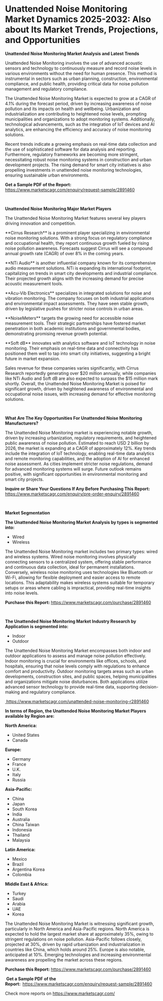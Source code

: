 <p><h1>Unattended Noise Monitoring Market Dynamics 2025-2032: Also about Its Market Trends, Projections, and Opportunities</h1></p><p><strong>Unattended Noise Monitoring Market Analysis and Latest Trends</strong></p>
<p><p>Unattended Noise Monitoring involves the use of advanced acoustic sensors and technology to continuously measure and record noise levels in various environments without the need for human presence. This method is instrumental in sectors such as urban planning, construction, environmental compliance, and public health, providing critical data for noise pollution management and regulatory compliance.</p><p>The Unattended Noise Monitoring Market is expected to grow at a CAGR of 4.1% during the forecast period, driven by increasing awareness of noise pollution and its impacts on health and wellbeing. Urbanization and industrialization are contributing to heightened noise levels, prompting municipalities and organizations to adopt monitoring systems. Additionally, technological advancements, such as the integration of IoT devices and AI analytics, are enhancing the efficiency and accuracy of noise monitoring solutions.</p><p>Recent trends indicate a growing emphasis on real-time data collection and the use of sophisticated software for data analysis and reporting. Furthermore, regulatory frameworks are becoming more stringent, necessitating robust noise monitoring systems in construction and urban development projects. The rising demand for smart city initiatives is also propelling investments in unattended noise monitoring technologies, ensuring sustainable urban environments.</p></p>
<p><strong>Get a Sample PDF of the Report:&nbsp;</strong> <a href="https://www.marketscagr.com/enquiry/request-sample/2891460?utm_campaign=3506&utm_medium=2&utm_source=Github&utm_content=ia&utm_term=14032025&utm_id=unattended-noise-monitoring">https://www.marketscagr.com/enquiry/request-sample/2891460</a></p>
<p>&nbsp;</p>
<p><strong>Unattended Noise Monitoring Major Market Players</strong></p>
<p><p>The Unattended Noise Monitoring Market features several key players driving innovation and competition. </p><p>**Cirrus Research** is a prominent player specializing in environmental noise monitoring solutions. With a strong focus on regulatory compliance and occupational health, they report continuous growth fueled by rising noise pollution awareness. Forecasts suggest Cirrus will see a compound annual growth rate (CAGR) of over 8% in the coming years.</p><p>**NTi Audio** is another influential company known for its comprehensive audio measurement solutions. NTi is expanding its international footprint, capitalizing on trends in smart city developments and industrial compliance. Their projected growth aligns with the increasing demand for precise acoustic measurement tools.</p><p>**Acu-Vib Electronics** specializes in integrated solutions for noise and vibration monitoring. The company focuses on both industrial applications and environmental impact assessments. They have seen stable growth, driven by legislative pushes for stricter noise controls in urban areas.</p><p>**NoiseMeters** targets the growing need for accessible noise measurement tools. Their strategic partnerships have fostered market penetration in both academic institutions and governmental bodies, demonstrating promising revenue growth potential.</p><p>**Soft dB** innovates with analytics software and IoT technology in noise monitoring. Their emphasis on real-time data and connectivity has positioned them well to tap into smart city initiatives, suggesting a bright future in market expansion.</p><p>Sales revenue for these companies varies significantly, with Cirrus Research reportedly generating over $20 million annually, while companies like NTi Audio and Soft dB are also expected to surpass the $15 million mark shortly. Overall, the Unattended Noise Monitoring Market is poised for significant growth, driven by heightened awareness of environmental and occupational noise issues, with increasing demand for effective monitoring solutions.</p></p>
<p>&nbsp;</p>
<p><strong>What Are The Key Opportunities For Unattended Noise Monitoring Manufacturers?</strong></p>
<p><p>The Unattended Noise Monitoring market is experiencing notable growth, driven by increasing urbanization, regulatory requirements, and heightened public awareness of noise pollution. Estimated to reach USD 2 billion by 2026, the market is expanding at a CAGR of approximately 12%. Key trends include the integration of IoT technology, enabling real-time data analytics and remote monitoring capabilities, and the adoption of AI for enhanced noise assessment. As cities implement stricter noise regulations, demand for advanced monitoring systems will surge. Future outlook remains positive, with significant opportunities in environmental monitoring and smart city projects.</p></p>
<p><strong>Inquire or Share Your Questions If Any Before Purchasing This Report:</strong> <a href="https://www.marketscagr.com/enquiry/pre-order-enquiry/2891460?utm_campaign=3506&utm_medium=2&utm_source=Github&utm_content=ia&utm_term=14032025&utm_id=unattended-noise-monitoring">https://www.marketscagr.com/enquiry/pre-order-enquiry/2891460</a></p>
<p>&nbsp;</p>
<p><strong>Market Segmentation</strong></p>
<p><strong>The Unattended Noise Monitoring Market Analysis by types is segmented into:</strong></p>
<p><ul><li>Wired</li><li>Wireless</li></ul></p>
<p><p>The Unattended Noise Monitoring market includes two primary types: wired and wireless systems. Wired noise monitoring involves physically connecting sensors to a centralized system, offering stable performance and continuous data collection, ideal for permanent installations. Conversely, wireless noise monitoring uses technologies like Bluetooth or Wi-Fi, allowing for flexible deployment and easier access to remote locations. This adaptability makes wireless systems suitable for temporary setups or areas where cabling is impractical, providing real-time insights into noise levels.</p></p>
<p><strong>Purchase this Report:&nbsp;</strong><a href="https://www.marketscagr.com/purchase/2891460?utm_campaign=3506&utm_medium=2&utm_source=Github&utm_content=ia&utm_term=14032025&utm_id=unattended-noise-monitoring">https://www.marketscagr.com/purchase/2891460</a></p>
<p>&nbsp;</p>
<p><strong>The Unattended Noise Monitoring Market Industry Research by Application is segmented into:</strong></p>
<p><ul><li>Indoor</li><li>Outdoor</li></ul></p>
<p><p>The Unattended Noise Monitoring Market encompasses both indoor and outdoor applications to assess and manage noise pollution effectively. Indoor monitoring is crucial for environments like offices, schools, and hospitals, ensuring that noise levels comply with regulations to enhance comfort and productivity. Outdoor monitoring targets areas such as urban developments, construction sites, and public spaces, helping municipalities and organizations mitigate noise disturbances. Both applications utilize advanced sensor technology to provide real-time data, supporting decision-making and regulatory compliance.</p></p>
<p><a href="https://www.marketscagr.com/unattended-noise-monitoring-r2891460?utm_campaign=3506&utm_medium=2&utm_source=Github&utm_content=ia&utm_term=14032025&utm_id=unattended-noise-monitoring">&nbsp;https://www.marketscagr.com/unattended-noise-monitoring-r2891460</a></p>
<p><strong>In terms of Region, the Unattended Noise Monitoring Market Players available by Region are:</strong></p>
<p>
    <p> <strong> North America: </strong>
        <ul>
            <li>United States</li>
            <li>Canada</li>
        </ul>
        </p> 
    <p> <strong> Europe: </strong>
        <ul>
            <li>Germany</li>
            <li>France</li>
            <li>U.K.</li>
            <li>Italy</li>
            <li>Russia</li>
        </ul>
        </p> 
    <p> <strong> Asia-Pacific: </strong>
        <ul>
            <li>China</li>
            <li>Japan</li>
            <li>South Korea</li>
            <li>India</li>
            <li>Australia</li>
            <li>China Taiwan</li>
            <li>Indonesia</li>
            <li>Thailand</li>
            <li>Malaysia</li>
        </ul>
        </p> 
    <p> <strong> Latin America: </strong>
        <ul>
            <li>Mexico</li>
            <li>Brazil</li>
            <li>Argentina Korea</li>
            <li>Colombia</li>
        </ul>
        </p> 
    <p> <strong> Middle East & Africa: </strong>
        <ul>
            <li>Turkey</li>
            <li>Saudi</li>
            <li>Arabia</li>
            <li>UAE</li>
            <li>Korea</li>
        </ul>
    </p>
    </p>
<p><p>The Unattended Noise Monitoring Market is witnessing significant growth, particularly in North America and Asia-Pacific regions. North America is expected to hold the largest market share at approximately 35%, owing to stringent regulations on noise pollution. Asia-Pacific follows closely, projected at 30%, driven by rapid urbanization and industrialization in countries like China, which holds around 25%. Europe is also notable, anticipated at 10%. Emerging technologies and increasing environmental awareness are propelling the market across these regions.</p></p>
<p><strong>Purchase this Report: </strong><a href="https://www.marketscagr.com/purchase/2891460?utm_campaign=3506&utm_medium=2&utm_source=Github&utm_content=ia&utm_term=14032025&utm_id=unattended-noise-monitoring">https://www.marketscagr.com/purchase/2891460</a></p>
<p>&nbsp;<strong>Get a Sample PDF of the Report:&nbsp;&nbsp;</strong><a href="https://www.marketscagr.com/enquiry/request-sample/2891460?utm_campaign=3506&utm_medium=2&utm_source=Github&utm_content=ia&utm_term=14032025&utm_id=unattended-noise-monitoring">https://www.marketscagr.com/enquiry/request-sample/2891460</a></p>
<p><strong></strong></p>
<p>Check more reports on <a href="https://www.marketscagr.com/?utm_campaign=3506&utm_medium=2&utm_source=Github&utm_content=ia&utm_term=14032025&utm_id=unattended-noise-monitoring">https://www.marketscagr.com/</a></p>